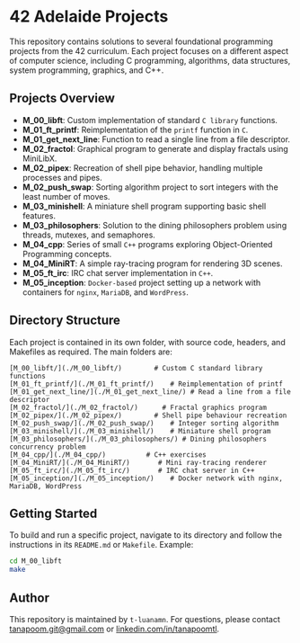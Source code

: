 # 42 Adelaide Projects

This repository contains solutions to several foundational programming projects from the 42 curriculum. Each project focuses on a different aspect of computer science, including C programming, algorithms, data structures, system programming, graphics, and C++.

## Projects Overview

- **M_00_libft**: Custom implementation of standard `C library` functions.
- **M_01_ft_printf**: Reimplementation of the `printf` function in `C`.
- **M_01_get_next_line**: Function to read a single line from a file descriptor.
- **M_02_fractol**: Graphical program to generate and display fractals using MiniLibX.
- **M_02_pipex**: Recreation of shell pipe behavior, handling multiple processes and pipes.
- **M_02_push_swap**: Sorting algorithm project to sort integers with the least number of moves.
- **M_03_minishell**: A miniature shell program supporting basic shell features.
- **M_03_philosophers**: Solution to the dining philosophers problem using threads, mutexes, and semaphores.
- **M_04_cpp**: Series of small `C++` programs exploring Object-Oriented Programming concepts.
- **M_04_MiniRT**: A simple ray-tracing program for rendering 3D scenes.
- **M_05_ft_irc**: IRC chat server implementation in `C++`.
- **M_05_inception**: `Docker-based` project setting up a network with containers for `nginx`, `MariaDB`, and `WordPress`.

## Directory Structure

Each project is contained in its own folder, with source code, headers, and Makefiles as required. The main folders are:

```text
[M_00_libft/](./M_00_libft/)        # Custom C standard library functions
[M_01_ft_printf/](./M_01_ft_printf/)    # Reimplementation of printf
[M_01_get_next_line/](./M_01_get_next_line/) # Read a line from a file descriptor
[M_02_fractol/](./M_02_fractol/)      # Fractal graphics program
[M_02_pipex/](./M_02_pipex/)        # Shell pipe behaviour recreation
[M_02_push_swap/](./M_02_push_swap/)    # Integer sorting algorithm
[M_03_minishell/](./M_03_minishell/)    # Miniature shell program
[M_03_philosophers/](./M_03_philosophers/) # Dining philosophers concurrency problem
[M_04_cpp/](./M_04_cpp/)          # C++ exercises
[M_04_MiniRT/](./M_04_MiniRT/)       # Mini ray-tracing renderer
[M_05_ft_irc/](./M_05_ft_irc/)       # IRC chat server in C++
[M_05_inception/](./M_05_inception/)    # Docker network with nginx, MariaDB, WordPress
```

## Getting Started

To build and run a specific project, navigate to its directory and follow the instructions in its `README.md` or `Makefile`. Example:

```sh
cd M_00_libft
make
```

## Author

This repository is maintained by `t-luanamn`. For questions, please contact <tanapoom.git@gmail.com> or [linkedin.com/in/tanapoomtl](https://www.linkedin.com/in/tanapoomtl).